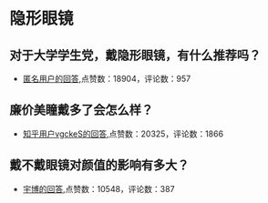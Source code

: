 #  隐形眼镜 
## 对于大学学生党，戴隐形眼镜，有什么推荐吗？
- [匿名用户的回答](https://www.zhihu.com/question/327285264/answer/713736896),点赞数：18904，评论数：957
## 廉价美瞳戴多了会怎么样？
- [知乎用户vgckeS的回答](https://www.zhihu.com/question/322631068/answer/694492915),点赞数：20325，评论数：1866
## 戴不戴眼镜对颜值的影响有多大？
- [宇博的回答](https://www.zhihu.com/question/40255368/answer/85659322),点赞数：10548，评论数：387
